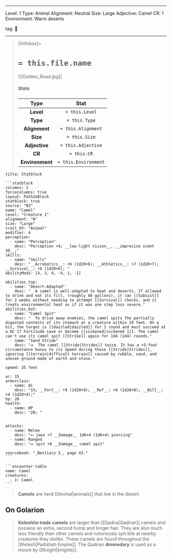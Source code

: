 
---



Level: 1
Type: Animal
Alignment: Neutral
Size: Large
Adjective: Camel
CR: 1
Environment: Warm deserts



tag: 👹

---


> [!infobox]+
> #  `= this.file.name`
> ![[Golden_Road.jpg]]
> ##### Stats
> Type | Stat |
> :---:|:---:|
> **Level** | `= this.Level` |
> **Type** | `= this.Type` |
> **Alignment** | `= this.Alignment` |
> **Size** | `= this.Size` |
> **Adjective** | `= this.Adjective` |
> **CR** | `= this.CR` |
> **Environment** | `= this.Environment` |




````ad-info
title: Statblock

```statblock
columns: 2
forcecolumns: true
layout: Path2eBlock
statblock: true
source: "B3"
name: "Camel"
level: "Creature 1"
alignment: "N"
size: "Large"
trait_03: "Animal"
modifier: 4
perception:
  - name: "Perception"
    desc: "Perception +4; __low-light vision__, __imprecise scent 30__;"
skills:
  - name: "Skills"
    desc: "__Acrobatics__: +6 (1d20+6); __Athletics__: +7 (1d20+7); __Survival__: +6 (1d20+6); "
abilityMods: [4, 3, 4, -4, 1, -1]

abilities_top:
  - name: "Desert-Adapted"
    desc: "  A camel is well-adapted to heat and deserts. If allowed to drink and eat its fill, (roughly 40 gallons), it can [[Subsist]] for 2 weeks without needing to attempt [[Survival]] checks, and it treats environmental heat as if it was one step less severe."
abilities_bot:
  - name: "Camel Spit"
    desc: "  To drive away enemies, the camel spits the partially digested contents of its stomach at a creature within 10 feet. On a hit, the target is [[dazzled|dazzled]] for 1 round and must succeed at a DC 17 Fortitude save or become [[sickened|sickened 1]]. The camel can't use its camel spit [[Strike]] again for 1d4 (1d4) rounds."
  - name: "Sand Stride"
    desc: "⬺  The camel [[Stride|Strides]] twice. It has a +5-foot circumstance bonus to its Speed during these [[Stride|Strides]], ignoring [[terrain|difficult terrain]] caused by rubble, sand, and uneven ground made of earth and stone."

speed: 35 feet

ac: 15
armorclass:
  - name: AC
    desc: "15; __Fort__: +9 (1d20+9); __Ref__: +8 (1d20+8); __Will__: +4 (1d20+4);"
hp: 20
health:
  - name: HP
    desc: "20; "


attacks:
  - name: Melee
    desc: "⬻ jaws +7 __Damage__ 1d6+4 (1d6+4) piercing"
  - name: Ranged
    desc: "⬻ spit +6 __Damage__ camel spit"

sourcebook: "_Bestiary 3_, page 43."
```

```encounter-table
name: Camel
creatures:
  - 1: Camel
```

````



> **Camels** are herd [[Animal|animals]] that live in the desert.


## On Golarion

> **Keleshite trade camels** are larger than [[Qadira|Qadiran]] camels and possess an extra, second hump and longer hair. They are also much less friendly than other camels and notoriously spit bile at nearby creatures they dislike. These camels are found throughout the [[Kelesh|Padishah Empire]].
> The Qadiran **dromedary** is used as a mount by [[Knight|knights]].









